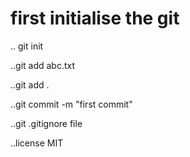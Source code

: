 # first initialise the git

.. git init

..git add abc.txt

..git add .

..git commit -m "first commit"

..git .gitignore file

..license MIT